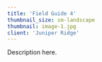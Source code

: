 ```yaml
---
title: 'Field Guide 4'
thumbnail_size: sm-landscape
thumbnail: image-1.jpg
client: 'Juniper Ridge'
---
```


Description here.